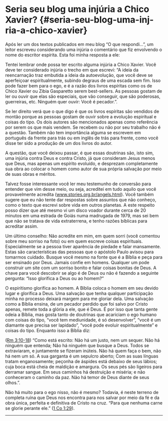 # Seria seu blog uma injúria a Chico Xavier? {#seria-seu-blog-uma-inj-ria-a-chico-xavier}

Após ler um dos textos publicados em meu blog “O que respondi...”, um leitor escreveu considerando uma injúria o comentário que fiz envolvendo o nome do escritor espírita. Esta foi minha resposta a ele:

Tentei lembrar onde possa ter escrito alguma injúria a Chico Xavier. Você deve ter considerado injúria o trecho em que escrevi: “A ideia da reencarnação traz embutida a ideia da autoevolução, que você deve se aperfeiçoar espiritualmente, subindo degraus de uma escada sem fim. Isso pode fazer bem para o ego, e é a razão dos livros espíritas como os de Chico Xavier ou Zibia Gasparetto serem best-sellers. As pessoas gostam de ler ou ouvir que elas são especiais, que vão conseguir, que são poderosas, guerreiras, etc. Ninguém quer ouvir: Você é pecador.”.

Se ler direito verá que o que digo é que os livros espíritas são vendidos de montão porque as pessoas gostam de ouvir sobre a evolução espiritual e coisas do tipo. Os dois autores são mencionados apenas como referência por serem os que mais vendem. Se recebem ou não por seu trabalho não é a questão. Também não tem importância alguma se escrevem em português da frente para trás ou em inglês de trás para frente, como você disse ter sido a produção de um dos livros do autor.

A questão, que você deixou passar, é que essas doutrinas são, isto sim, uma injúria contra Deus e contra Cristo, já que consideram Jesus menos que Deus, mas apenas um espírito evoluído, e desprezam completamente sua obra ao colocar o homem como autor de sua própria salvação por meio de suas obras e méritos.

Talvez fosse interessante você ler meu testemunho de conversão para entender que vim desse meio, ou seja, acreditei em tudo aquilo que você provavelmente acredita (www.stories.org.br/angels.html). Você também sugere que eu não tente dar respostas sobre assuntos que não conheço, como o texto que escrevi sobre vida em outros planetas. A este respeito posso dizer que até mesmo vi um disco voador durante cerca de 20 minutos em uma estrada de Goiás numa madrugada de 1979, mas sei bem que não se tratava de vida extraterrena, e tenho razões bíblicas para acreditar assim.

Um último conselho: Não acredite em mim, em quem sorri (você comentou sobre meu sorriso na foto) ou em quem escreve coisas espirituais. Especialmente se a pessoa tiver aparência de piedade e falar mansamente. Estas são características das pessoas que o apóstolo Paulo avisou para tomarmos cuidado. Busque você mesmo na fonte que é a Bíblia e peça para ser ensinado por Deus. Jamais confie em homens. Qualquer um pode construir um site com um sorriso bonito e falar coisas bonitas de Deus. A chave para você descobrir se algo é de Deus ou não é fazendo a seguinte pergunta: “Isso glorifica a Deus ou ao homem?”

O espiritismo glorifica ao homem. A Bíblia coloca o homem em seu devido lugar e glorifica a Deus. Uma salvação que tenha qualquer participação minha no processo deixará margem para me gloriar dela. Uma salvação como a Bíblia ensina, de um pecador perdido que foi salvo por Cristo apenas, remete toda a glória a ele, que é Deus. É por isso que tanta gente odeia a Bíblia, mas gosta tanto de doutrinas que acariciam o ego humano com coisas do tipo, “você tem mediunidade, é só desenvolver”, “você é um diamante que precisa ser lapidado”, “você pode evoluir espiritualmente” e coisas do tipo. Enquanto isso a Bíblia diz:

([Rm 3:10-18](http://bibliaonline.com.br/acf/rm/3/10-18)) “Como está escrito: Não há um justo, nem um sequer. Não há ninguém que entenda; Não há ninguém que busque a Deus. Todos se extraviaram, e juntamente se fizeram inúteis. Não há quem faça o bem, não há nem um só. A sua garganta é um sepulcro aberto; Com as suas línguas tratam enganosamente; peçonha de áspides está debaixo de seus lábios; cuja boca está cheia de maldição e amargura. Os seus pés são ligeiros para derramar sangue. Em seus caminhos há destruição e miséria; e não conheceram o caminho da paz. Não há temor de Deus diante de seus olhos.”.

Não há muito para o ego nisso, não é mesmo? Todavia, é neste terreno de completa ruína que Deus nos encontra para nos salvar por meio da fé e da obra única, perfeita e definitiva de Cristo na cruz. “Para que nenhuma carne se glorie perante ele.” ([1 Co 1:29](http://bibliaonline.com.br/acf/1co/1/29)).

*****